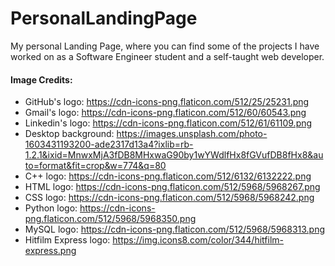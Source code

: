 # PersonalLandingPage
My personal Landing Page, where you can find some of the projects I have worked on as a Software Engineer student and a self-taught web developer.

#### Image Credits:
- GitHub's logo: https://cdn-icons-png.flaticon.com/512/25/25231.png
- Gmail's logo: https://cdn-icons-png.flaticon.com/512/60/60543.png
- Linkedin's logo: https://cdn-icons-png.flaticon.com/512/61/61109.png
- Desktop background: https://images.unsplash.com/photo-1603431193200-ade2317d13a4?ixlib=rb-1.2.1&ixid=MnwxMjA3fDB8MHxwaG90by1wYWdlfHx8fGVufDB8fHx8&auto=format&fit=crop&w=774&q=80
- C++ logo: https://cdn-icons-png.flaticon.com/512/6132/6132222.png
- HTML logo: https://cdn-icons-png.flaticon.com/512/5968/5968267.png
- CSS logo: https://cdn-icons-png.flaticon.com/512/5968/5968242.png
- Python logo: https://cdn-icons-png.flaticon.com/512/5968/5968350.png
- MySQL logo: https://cdn-icons-png.flaticon.com/512/5968/5968313.png
- Hitfilm Express logo: https://img.icons8.com/color/344/hitfilm-express.png
